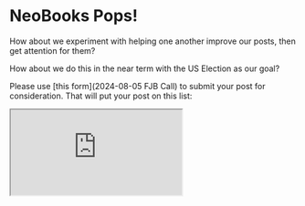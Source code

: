 # NeoBooks Pops!

How about we experiment with helping one another improve our posts, then get attention for them? 

How about we do this in the near term with the US Election as our goal? 

Please use [this form](2024-08-05 FJB Call) to submit your post for consideration. That will put your post on this list:

<iframe src="https://docs.google.com/spreadsheets/d/e/2PACX-1vQ-F8aVNxyn4sYfpHPj0E0F_Ccq_jyD-Rsn1x9P9OXAa-Cfec1Oxk1Moc7GO9eJLwo5yyoQkimOoGS2/pubhtml?gid=732412486&amp;single=true&amp;widget=true&amp;headers=false"></iframe>
